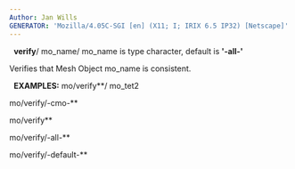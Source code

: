 ```yaml
---
Author: Jan Wills
GENERATOR: 'Mozilla/4.05C-SGI [en] (X11; I; IRIX 6.5 IP32) [Netscape]'
---
```


 
**verify**/ mo\_name/
mo\_name is type character, default is **'-all-'**

Verifies that Mesh Object mo\_name is consistent.

 
**EXAMPLES:**
mo/verify**/ mo\_tet2

mo/verify/-cmo-**

mo/verify**

mo/verify/-all-**

mo/verify/-default-**
